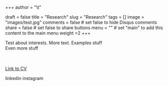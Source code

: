 
+++
author = "\t"

draft = false
title = "Research"
slug = "Research"
tags = []
image = "images/test.jpg"
comments = false     # set false to hide Disqus comments
share = false        # set false to share buttons
menu = ""           # set "main" to add this content to the main menu
weight =2
+++

Test about interests.
More text. Examples stuff<br>
Even more stuff
<br><br><br>

<a href = link>Link to CV</a>


linkedin
instagram
